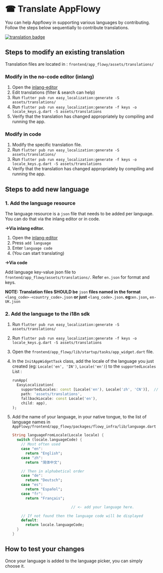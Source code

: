 # ☎ Translate AppFlowy

You can help Appflowy in supporting various languages by contributing. Follow the steps below sequentially to contribute translations.

[![translation badge](https://inlang.com/badge?url=github.com/AppFlowy-IO/AppFlowy)](https://inlang.com/editor/AppFlowy-IO/AppFlowy/repo?ref=badge)

## Steps to modify an existing translation

Translation files are located in : `frontend/app_flowy/assets/translations/`

### Modify in the no-code editor (inlang)

1. Open the [inlang-editor](https://inlang.com/editor/github.com/AppFlowy-IO/AppFlowy)
2. Edit translations (filter & search can help)
4. Run `flutter pub run easy_localization:generate -S assets/translations/`
5. Run `flutter pub run easy_localization:generate -f keys -o locale_keys.g.dart -S assets/translations`
6. Verify that the translation has changed appropriately by compiling and running the app.

### Modify in code

1. Modify the specific translation file.
2. Run `flutter pub run easy_localization:generate -S assets/translations/`
3. Run `flutter pub run easy_localization:generate -f keys -o locale_keys.g.dart -S assets/translations`
4. Verify that the translation has changed appropriately by compiling and running the app.

## Steps to add new language

### 1. Add the language resource

The language resource is a `json` file that needs to be added per language. You can do that via the inlang editor or in code.

**->Via inlang editor.**

1. Open the [inlang-editor](https://inlang.com/editor/github.com/AppFlowy-IO/AppFlowy)
2. Press `add language`
3. Enter `language code`
4. (You can start translating)

**->Via code**

Add language key-value json file to `frontend/app_flowy/assets/translations/`. Refer `en.json` for format and keys.

**NOTE: Translation files SHOULD be** `json` **files named in the format** `<lang_code>-<country_code>.json` **or just** `<lang_code>.json`**. eg:**`en.json`**,** `en-UK.json`


### 2. Add the language to the i18n sdk

1. Run `flutter pub run easy_localization:generate -S assets/translations/`
2. Run `flutter pub run easy_localization:generate -f keys -o locale_keys.g.dart -S assets/translations`
3. Open the `frontend/app_flowy/lib/startup/tasks/app_widget.dart` file.
4. In the `InitAppWidgetTask` class, add the locale of the language you just created (eg: `Locale('en', 'IN')`, `Locale('en')`) to the `supportedLocales` List :

    ```dart
    runApp(
      EasyLocalization(
        supportedLocales: const [Locale('en'), Locale('zh', 'CN')],  // <---- Add locale to this list
        path: 'assets/translations',
        fallbackLocale: const Locale('en'),
        child: app),
    );    
    ```
5. Add the name of your language, in your native tongue, to the list of language names in `AppFlowy/frontend/app_flowy/packages/flowy_infra/lib/language.dart`
    ```dart
    String languageFromLocale(Locale locale) {
      switch (locale.languageCode) {
        // Most often used
        case "en":
          return "English";
        case "zh":
          return "简体中文";

        // Then in alphabetical order
        case "de":
          return "Deutsch";
        case "es":
          return "Español";
        case "fr":
          return "Français";

                               // <- add your language here.

        // If not found then the language code will be displayed
        default:
          return locale.languageCode;
      }
    }
    ```


## How to test your changes

Once your language is added to the language picker, you can simply choose it.
